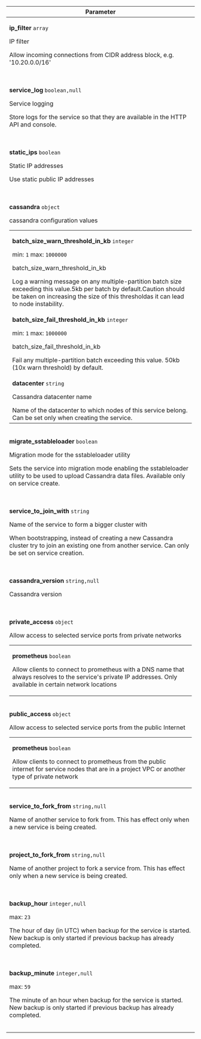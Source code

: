 
<!-- vale off -->
<table class="service-param">
  <thead>
    <tr><th>Parameter</th></tr>
  </thead><tr>
  <td>
    <p class="name">
      <b>ip_filter</b>&nbsp;<code class="type">array</code>
    </p>
    <p class="title">IP filter</p>
    <div class="description">Allow incoming connections from CIDR address block, e.g. '10.20.0.0/16'</div>
    <table class="service-param-children">
</table>
  </td>
</tr>
<tr>
  <td>
    <p class="name">
      <b>service_log</b>&nbsp;<code class="type">boolean,null</code>
    </p>
    <p class="title">Service logging</p>
    <div class="description">Store logs for the service so that they are available in the HTTP API and console.</div>
    <table class="service-param-children">
</table>
  </td>
</tr>
<tr>
  <td>
    <p class="name">
      <b>static_ips</b>&nbsp;<code class="type">boolean</code>
    </p>
    <p class="title">Static IP addresses</p>
    <div class="description">Use static public IP addresses</div>
    <table class="service-param-children">
</table>
  </td>
</tr>
<tr>
  <td>
    <p class="name">
      <b>cassandra</b>&nbsp;<code class="type">object</code>
    </p>
    <p class="title">cassandra configuration values</p>
    <div class="description"></div>
    <table class="service-param-children">
      <tr>
        <td>
          <p class="name">
            <b>batch_size_warn_threshold_in_kb</b>&nbsp;<code class="type">integer</code>
            <div class="constraints">
                min: <code>1</code>
                max: <code>1000000</code>
            </div>
          </p>
          <p class="title">batch_size_warn_threshold_in_kb</p>
          <div class="description">Log a warning message on any multiple-partition batch size exceeding this value.5kb per batch by default.Caution should be taken on increasing the size of this thresholdas it can lead to node instability.</div>
        </td>
      </tr>
      <tr>
        <td>
          <p class="name">
            <b>batch_size_fail_threshold_in_kb</b>&nbsp;<code class="type">integer</code>
            <div class="constraints">
                min: <code>1</code>
                max: <code>1000000</code>
            </div>
          </p>
          <p class="title">batch_size_fail_threshold_in_kb</p>
          <div class="description">Fail any multiple-partition batch exceeding this value. 50kb (10x warn threshold) by default.</div>
        </td>
      </tr>
      <tr>
        <td>
          <p class="name">
            <b>datacenter</b>&nbsp;<code class="type">string</code>
          </p>
          <p class="title">Cassandra datacenter name</p>
          <div class="description">Name of the datacenter to which nodes of this service belong. Can be set only when creating the service.</div>
        </td>
      </tr>
</table>
  </td>
</tr>
<tr>
  <td>
    <p class="name">
      <b>migrate_sstableloader</b>&nbsp;<code class="type">boolean</code>
    </p>
    <p class="title">Migration mode for the sstableloader utility</p>
    <div class="description">Sets the service into migration mode enabling the sstableloader utility to be used to upload Cassandra data files. Available only on service create.</div>
    <table class="service-param-children">
</table>
  </td>
</tr>
<tr>
  <td>
    <p class="name">
      <b>service_to_join_with</b>&nbsp;<code class="type">string</code>
    </p>
    <p class="title">Name of the service to form a bigger cluster with</p>
    <div class="description">When bootstrapping, instead of creating a new Cassandra cluster try to join an existing one from another service. Can only be set on service creation.</div>
    <table class="service-param-children">
</table>
  </td>
</tr>
<tr>
  <td>
    <p class="name">
      <b>cassandra_version</b>&nbsp;<code class="type">string,null</code>
    </p>
    <p class="title">Cassandra version</p>
    <div class="description"></div>
    <table class="service-param-children">
</table>
  </td>
</tr>
<tr>
  <td>
    <p class="name">
      <b>private_access</b>&nbsp;<code class="type">object</code>
    </p>
    <p class="title">Allow access to selected service ports from private networks</p>
    <div class="description"></div>
    <table class="service-param-children">
      <tr>
        <td>
          <p class="name">
            <b>prometheus</b>&nbsp;<code class="type">boolean</code>
          </p>
          <p class="title">Allow clients to connect to prometheus with a DNS name that always resolves to the service's private IP addresses. Only available in certain network locations</p>
          <div class="description"></div>
        </td>
      </tr>
</table>
  </td>
</tr>
<tr>
  <td>
    <p class="name">
      <b>public_access</b>&nbsp;<code class="type">object</code>
    </p>
    <p class="title">Allow access to selected service ports from the public Internet</p>
    <div class="description"></div>
    <table class="service-param-children">
      <tr>
        <td>
          <p class="name">
            <b>prometheus</b>&nbsp;<code class="type">boolean</code>
          </p>
          <p class="title">Allow clients to connect to prometheus from the public internet for service nodes that are in a project VPC or another type of private network</p>
          <div class="description"></div>
        </td>
      </tr>
</table>
  </td>
</tr>
<tr>
  <td>
    <p class="name">
      <b>service_to_fork_from</b>&nbsp;<code class="type">string,null</code>
    </p>
    <p class="title">Name of another service to fork from. This has effect only when a new service is being created.</p>
    <div class="description"></div>
    <table class="service-param-children">
</table>
  </td>
</tr>
<tr>
  <td>
    <p class="name">
      <b>project_to_fork_from</b>&nbsp;<code class="type">string,null</code>
    </p>
    <p class="title">Name of another project to fork a service from. This has effect only when a new service is being created.</p>
    <div class="description"></div>
    <table class="service-param-children">
</table>
  </td>
</tr>
<tr>
  <td>
    <p class="name">
      <b>backup_hour</b>&nbsp;<code class="type">integer,null</code>
        <div class="constraints">
            max: <code>23</code>
        </div>
    </p>
    <p class="title">The hour of day (in UTC) when backup for the service is started. New backup is only started if previous backup has already completed.</p>
    <div class="description"></div>
    <table class="service-param-children">
</table>
  </td>
</tr>
<tr>
  <td>
    <p class="name">
      <b>backup_minute</b>&nbsp;<code class="type">integer,null</code>
        <div class="constraints">
            max: <code>59</code>
        </div>
    </p>
    <p class="title">The minute of an hour when backup for the service is started. New backup is only started if previous backup has already completed.</p>
    <div class="description"></div>
    <table class="service-param-children">
</table>
  </td>
</tr>
</table>
    